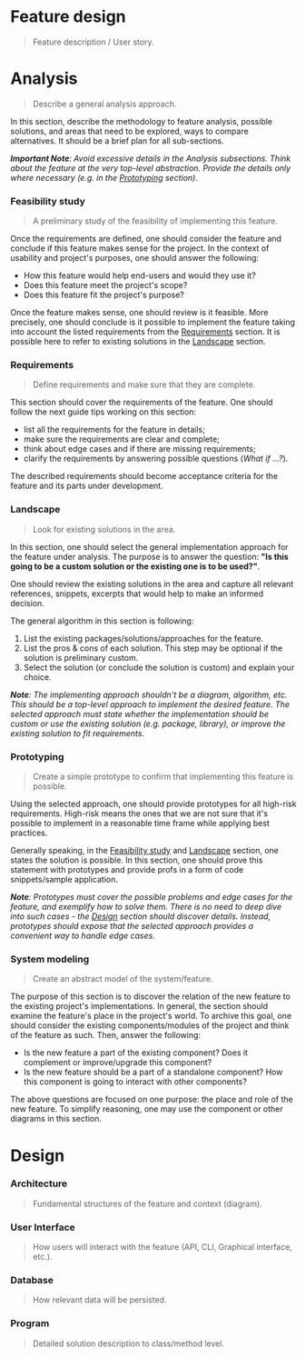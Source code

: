# Feature design
> Feature description / User story.

# Analysis
> Describe a general analysis approach.

In this section, describe the methodology to feature analysis, possible solutions, and areas that need to be explored, ways to compare alternatives. It should be a brief plan for all sub-sections.

_**Important Note**: Avoid excessive details in the Analysis subsections. Think about the feature at the very top-level abstraction. Provide the details only where necessary (e.g. in the [Prototyping](#prototyping) section)._

### Feasibility study
> A preliminary study of the feasibility of implementing this feature.

Once the requirements are defined, one should consider the feature and conclude if this feature makes sense for the project. In the context of usability and project's purposes, one should answer the following: 

- How this feature would help end-users and would they use it?
- Does this feature meet the project's scope?
- Does this feature fit the project's purpose?

Once the feature makes sense, one should review is it feasible. More precisely, one should conclude is it possible to implement the feature taking into account the listed requirements from the [Requirements](#requirements) section. It is possible here to refer to existing solutions in the [Landscape](#landscape) section.

### Requirements
> Define requirements and make sure that they are complete.

This section should cover the requirements of the feature. One should follow the next guide tips working on this section:

- list all the requirements for the feature in details;
- make sure the requirements are clear and complete;
- think about edge cases and if there are missing requirements;
- clarify the requirements by answering possible questions (_What if ...?_).

The described requirements should become acceptance criteria for the feature and its parts under development.

### Landscape
> Look for existing solutions in the area.

In this section, one should select the general implementation approach for the feature under analysis. The purpose is to answer the question: **"Is this going to be a custom solution or the existing one is to be used?"**.

One should review the existing solutions in the area and capture all relevant references, snippets, excerpts that would help to make an informed decision.

The general algorithm in this section is following:

1. List the existing packages/solutions/approaches for the feature.
2. List the pros & cons of each solution. This step may be optional if the solution is preliminary custom.
3. Select the solution (or conclude the solution is custom) and explain your choice.

_**Note**: The implementing approach shouldn't be a diagram, algorithm, etc. This should be a top-level approach to implement the desired feature. The selected approach must state whether the implementation should be custom or use the existing solution (e.g. package, library), or improve the existing solution to fit requirements._

### Prototyping
> Create a simple prototype to confirm that implementing this feature is possible.

Using the selected approach, one should provide prototypes for all high-risk requirements. High-risk means the ones that we are not sure that it's possible to implement in a reasonable time frame while applying best practices.

Generally speaking, in the [Feasibility study](#feasibility-study) and [Landscape](#landscape) section, one states the solution is possible. In this section, one should prove this statement with prototypes and provide profs in a form of code snippets/sample application.

_**Note**: Prototypes must cover the possible problems and edge cases for the feature, and exemplify how to solve them. There is no need to deep dive into such cases - the [Design](#design) section should discover details. Instead, prototypes should expose that the selected approach provides a convenient way to handle edge cases._

### System modeling
> Create an abstract model of the system/feature.

The purpose of this section is to discover the relation of the new feature to the existing project's implementations. In general, the section should examine the feature's place in the project's world. To archive this goal, one should consider the existing components/modules of the project and think of the feature as such. Then, answer the following:

- Is the new feature a part of the existing component? Does it complement or improve/upgrade this component?
- Is the new feature should be a part of a standalone component? How this component is going to interact with other components?

The above questions are focused on one purpose: the place and role of the new feature. To simplify reasoning, one may use the component or other diagrams in this section.

# Design

### Architecture
> Fundamental structures of the feature and context (diagram).

### User Interface
> How users will interact with the feature (API, CLI, Graphical interface, etc.).

### Database
> How relevant data will be persisted.

### Program
> Detailed solution description to class/method level.
